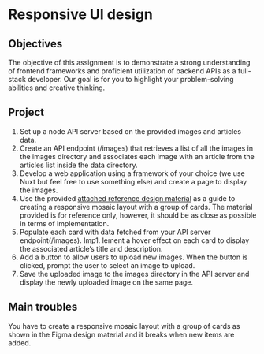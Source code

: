 # Responsive UI design

## Objectives

The objective of this assignment is to demonstrate a strong understanding of frontend frameworks and proficient utilization of backend APIs as a full-stack developer. Our goal is for you to highlight your problem-solving abilities and creative thinking.

## Project

1. Set up a node API server based on the provided images and articles data.
1. Create an API endpoint (/images) that retrieves a list of all the images in the images directory and associates each image with an article from the articles list inside the data directory.
1. Develop a web application using a framework of your choice (we use Nuxt but feel free to use something else) and create a page to display the images.
1. Use the provided [attached reference design material](https://www.figma.com/file/9LTf63sbWsf2VwiST524uJ/test?type=design&node-id=0-1&mode=design) as a guide to creating a responsive mosaic layout with a group of cards. The material provided is for reference only, however, it should be as close as possible in terms of implementation.
1. Populate each card with data fetched from your API server endpoint(/images).
Imp1. lement a hover effect on each card to display the associated article’s title and description.
1. Add a button to allow users to upload new images. When the button is clicked, prompt the user to select an image to upload.
1. Save the uploaded image to the images directory in the API server and display the newly uploaded image on the same page.


## Main troubles
You have to create a responsive mosaic layout with a group of cards as shown in the Figma design material and it breaks when new items are added.